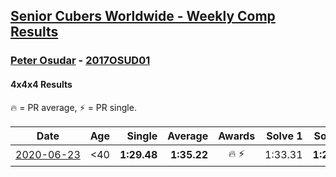 <style>table {white-space: nowrap;}</style>

## [Senior Cubers Worldwide - Weekly Comp Results](/scw-comp/results/)
### [Peter Osudar](README.md) - [2017OSUD01](https://www.worldcubeassociation.org/persons/2017OSUD01?event=444)
#### 4x4x4 Results

<span style="white-space: nowrap;">🔥 = PR average</span>, <span style="white-space: nowrap;">⚡ = PR single</span>.

| Date | Age | Single | Average | Awards | Solve 1 | Solve 2 | Solve 3 | Solve 4 | Solve 5 | Video |
| :--: | :--: | --: | --: | :--: | --: | --: | --: | --: | --: | :-- |
| [2020-06-23](../../results/2020-06-23/444.md) | <40 | **1:29.48** | **1:35.22** | 🔥 ⚡ | 1:33.31 | **1:29.48** | 1:49.04 | 1:31.75 | 1:40.59 | [Link](https://www.facebook.com/events/268636114456043/permalink/273323990653922/) |


<!-- Global site tag (gtag.js) - Google Analytics -->
<script async src="https://www.googletagmanager.com/gtag/js?id=UA-86348435-3"></script>
<script>window.dataLayer = window.dataLayer || []; function gtag() {dataLayer.push(arguments);} gtag('js', new Date()); gtag('config', 'UA-86348435-3');</script>
